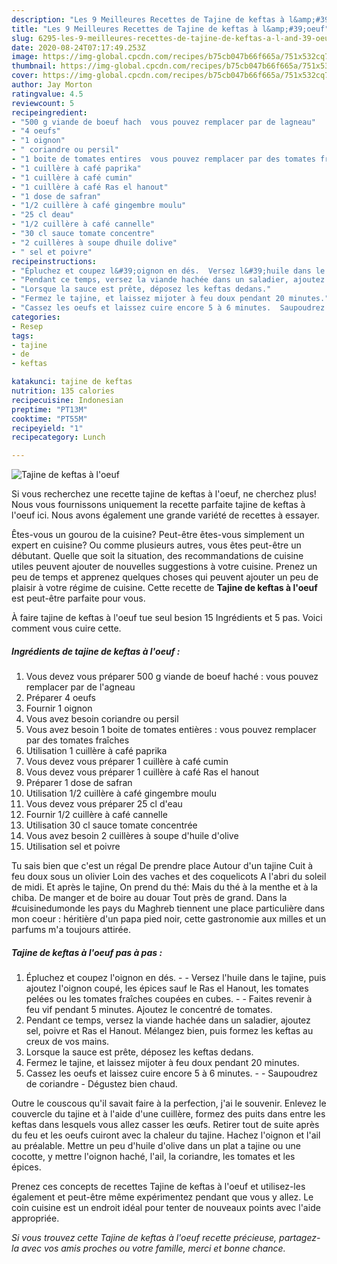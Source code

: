 ```yaml
---
description: "Les 9 Meilleures Recettes de Tajine de keftas à l&amp;#39;oeuf"
title: "Les 9 Meilleures Recettes de Tajine de keftas à l&amp;#39;oeuf"
slug: 6295-les-9-meilleures-recettes-de-tajine-de-keftas-a-l-and-39-oeuf
date: 2020-08-24T07:17:49.253Z
image: https://img-global.cpcdn.com/recipes/b75cb047b66f665a/751x532cq70/tajine-de-keftas-a-loeuf-photo-principale-de-la-recette.jpg
thumbnail: https://img-global.cpcdn.com/recipes/b75cb047b66f665a/751x532cq70/tajine-de-keftas-a-loeuf-photo-principale-de-la-recette.jpg
cover: https://img-global.cpcdn.com/recipes/b75cb047b66f665a/751x532cq70/tajine-de-keftas-a-loeuf-photo-principale-de-la-recette.jpg
author: Jay Morton
ratingvalue: 4.5
reviewcount: 5
recipeingredient:
- "500 g viande de boeuf hach  vous pouvez remplacer par de lagneau"
- "4 oeufs"
- "1 oignon"
- " coriandre ou persil"
- "1 boite de tomates entires  vous pouvez remplacer par des tomates fraches"
- "1 cuillère à café paprika"
- "1 cuillère à café cumin"
- "1 cuillère à café Ras el hanout"
- "1 dose de safran"
- "1/2 cuillère à café gingembre moulu"
- "25 cl deau"
- "1/2 cuillère à café cannelle"
- "30 cl sauce tomate concentre"
- "2 cuillères à soupe dhuile dolive"
- " sel et poivre"
recipeinstructions:
- "Épluchez et coupez l&#39;oignon en dés.  Versez l&#39;huile dans le tajine, puis ajoutez l&#39;oignon coupé, les épices sauf le Ras el Hanout, les tomates pelées ou les tomates fraîches coupées en cubes.  Faites revenir à feu vif pendant 5 minutes. Ajoutez le concentré de tomates."
- "Pendant ce temps, versez la viande hachée dans un saladier, ajoutez sel, poivre et Ras el Hanout. Mélangez bien, puis formez les keftas au creux de vos mains."
- "Lorsque la sauce est prête, déposez les keftas dedans."
- "Fermez le tajine, et laissez mijoter à feu doux pendant 20 minutes."
- "Cassez les oeufs et laissez cuire encore 5 à 6 minutes.  Saupoudrez de coriandre Dégustez bien chaud."
categories:
- Resep
tags:
- tajine
- de
- keftas

katakunci: tajine de keftas 
nutrition: 135 calories
recipecuisine: Indonesian
preptime: "PT13M"
cooktime: "PT55M"
recipeyield: "1"
recipecategory: Lunch

---
```



![Tajine de keftas à l&#39;oeuf](https://img-global.cpcdn.com/recipes/b75cb047b66f665a/751x532cq70/tajine-de-keftas-a-loeuf-photo-principale-de-la-recette.jpg)

Si vous recherchez une recette tajine de keftas à l&#39;oeuf, ne cherchez plus! Nous vous fournissons uniquement la recette parfaite tajine de keftas à l&#39;oeuf ici. Nous avons également une grande variété de recettes à essayer.

Êtes-vous un gourou de la cuisine? Peut-être êtes-vous simplement un expert en cuisine? Ou comme plusieurs autres, vous êtes peut-être un débutant. Quelle que soit la situation, des recommandations de cuisine utiles peuvent ajouter de nouvelles suggestions à votre cuisine. Prenez un peu de temps et apprenez quelques choses qui peuvent ajouter un peu de plaisir à votre régime de cuisine. Cette recette de <strong> Tajine de keftas à l&#39;oeuf </strong> est peut-être parfaite pour vous.

<!--inarticleads1-->

À faire tajine de keftas à l&#39;oeuf tue seul besion 15 Ingrédients et 5 pas. Voici comment vous cuire cette.

##### Ingrédients de tajine de keftas à l&#39;oeuf :

1. Vous devez vous préparer 500 g viande de boeuf haché : vous pouvez remplacer par de l&#39;agneau
1. Préparer 4 oeufs
1. Fournir 1 oignon
1. Vous avez besoin  coriandre ou persil
1. Vous avez besoin 1 boite de tomates entières : vous pouvez remplacer par des tomates fraîches
1. Utilisation 1 cuillère à café paprika
1. Vous devez vous préparer 1 cuillère à café cumin
1. Vous devez vous préparer 1 cuillère à café Ras el hanout
1. Préparer 1 dose de safran
1. Utilisation 1/2 cuillère à café gingembre moulu
1. Vous devez vous préparer 25 cl d&#39;eau
1. Fournir 1/2 cuillère à café cannelle
1. Utilisation 30 cl sauce tomate concentrée
1. Vous avez besoin 2 cuillères à soupe d&#39;huile d&#39;olive
1. Utilisation  sel et poivre


Tu sais bien que c&#39;est un régal De prendre place Autour d&#39;un tajine Cuit à feu doux sous un olivier Loin des vaches et des coquelicots A l&#39;abri du soleil de midi. Et après le tajine, On prend du thé: Mais du thé à la menthe et à la chiba. De manger et de boire au douar Tout près de grand. Dans la #cuisinedumonde les pays du Maghreb tiennent une place particulière dans mon coeur : héritière d&#39;un papa pied noir, cette gastronomie aux milles et un parfums m&#39;a toujours attirée. 

<!--inarticleads2-->

##### Tajine de keftas à l&#39;oeuf pas à pas :

1. Épluchez et coupez l&#39;oignon en dés. -  - Versez l&#39;huile dans le tajine, puis ajoutez l&#39;oignon coupé, les épices sauf le Ras el Hanout, les tomates pelées ou les tomates fraîches coupées en cubes. -  - Faites revenir à feu vif pendant 5 minutes. Ajoutez le concentré de tomates.
1. Pendant ce temps, versez la viande hachée dans un saladier, ajoutez sel, poivre et Ras el Hanout. Mélangez bien, puis formez les keftas au creux de vos mains.
1. Lorsque la sauce est prête, déposez les keftas dedans.
1. Fermez le tajine, et laissez mijoter à feu doux pendant 20 minutes.
1. Cassez les oeufs et laissez cuire encore 5 à 6 minutes. -  - Saupoudrez de coriandre - Dégustez bien chaud.


Outre le couscous qu&#39;il savait faire à la perfection, j&#39;ai le souvenir. Enlevez le couvercle du tajine et à l&#39;aide d&#39;une cuillère, formez des puits dans entre les keftas dans lesquels vous allez casser les œufs. Retirer tout de suite après du feu et les oeufs cuiront avec la chaleur du tajine. Hachez l&#39;oignon et l&#39;ail au préalable. Mettre un peu d&#39;huile d&#39;olive dans un plat a tajine ou une cocotte, y mettre l&#39;oignon haché, l&#39;ail, la coriandre, les tomates et les épices. 

<!--inarticleads1-->

<p>
Prenez ces concepts de recettes Tajine de keftas à l&#39;oeuf et utilisez-les également et peut-être même expérimentez pendant que vous y allez. Le coin cuisine est un endroit idéal pour tenter de nouveaux points avec l'aide appropriée.
</p>

<p>
<i>Si vous trouvez cette Tajine de keftas à l&#39;oeuf recette précieuse, partagez-la avec vos amis proches ou votre famille, merci et bonne chance.</i>
</p>
